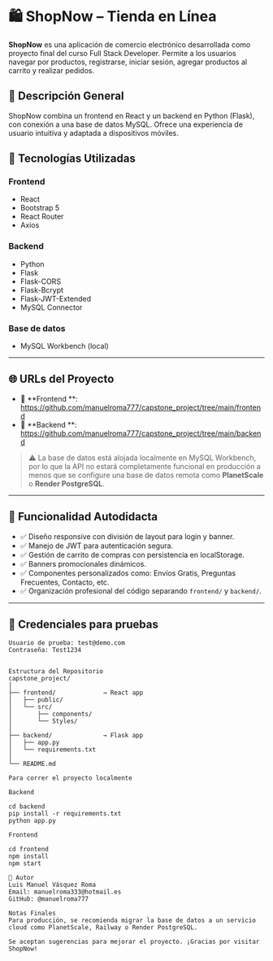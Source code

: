 # 🛍️ ShopNow – Tienda en Línea

**ShopNow** es una aplicación de comercio electrónico desarrollada como proyecto final del curso Full Stack Developer. Permite a los usuarios navegar por productos, registrarse, iniciar sesión, agregar productos al carrito y realizar pedidos.

## 📌 Descripción General

ShopNow combina un frontend en React y un backend en Python (Flask), con conexión a una base de datos MySQL. Ofrece una experiencia de usuario intuitiva y adaptada a dispositivos móviles.

## 🚀 Tecnologías Utilizadas

### Frontend
- React
- Bootstrap 5
- React Router
- Axios

### Backend
- Python
- Flask
- Flask-CORS
- Flask-Bcrypt
- Flask-JWT-Extended
- MySQL Connector

### Base de datos
- MySQL Workbench (local)

---

## 🌐 URLs del Proyecto

- 🔗 **Frontend **: https://github.com/manuelroma777/capstone_project/tree/main/frontend
- 🔗 **Backend **: https://github.com/manuelroma777/capstone_project/tree/main/backend

> ⚠️ La base de datos está alojada localmente en MySQL Workbench, por lo que la API no estará completamente funcional en producción a menos que se configure una base de datos remota como **PlanetScale** o **Render PostgreSQL**.

---

## 🧠 Funcionalidad Autodidacta

- ✅ Diseño responsive con división de layout para login y banner.
- ✅ Manejo de JWT para autenticación segura.
- ✅ Gestión de carrito de compras con persistencia en localStorage.
- ✅ Banners promocionales dinámicos.
- ✅ Componentes personalizados como: Envíos Gratis, Preguntas Frecuentes, Contacto, etc.
- ✅ Organización profesional del código separando `frontend/` y `backend/`.

---

## 🔐 Credenciales para pruebas

```plaintext
Usuario de prueba: test@demo.com  
Contraseña: Test1234


Estructura del Repositorio
capstone_project/
│
├── frontend/             → React app
│   ├── public/
│   └── src/
│       ├── components/
│       └── Styles/
│
├── backend/              → Flask app
│   ├── app.py
│   └── requirements.txt
│
└── README.md

Para correr el proyecto localmente

Backend

cd backend
pip install -r requirements.txt
python app.py

Frontend

cd frontend
npm install
npm start

📣 Autor
Luis Manuel Vásquez Roma
Email: manuelroma333@hotmail.es
GitHub: @manuelroma777

Notas Finales
Para producción, se recomienda migrar la base de datos a un servicio cloud como PlanetScale, Railway o Render PostgreSQL.

Se aceptan sugerencias para mejorar el proyecto. ¡Gracias por visitar ShopNow!

